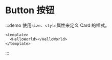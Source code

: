 # Button 按钮

:::demo 使用`size`、`style`属性来定义 Card 的样式。
  ```vue
  <template>
    <HelloWorld></HelloWorld>
  </template>
  ```
:::